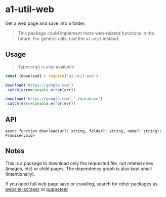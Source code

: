 # a1-util-web

Get a web page and save into a folder.

> This package could implement more web-related functions in the future. For generic utils, use the `a1-util` instead.

## Usage

> Typescript is also available

```javascript
const {download} = require('a1-util-web')

download('https://google.com')
.catch(err=>console.error(err))

download('https://google.com','./database')
.catch(err=>console.error(err))
```

## API

`async function download(url: string, folder?: string, name?: string): Promise<void>`

## Notes

This is a package to download only the requested file, not related ones (images, etc) or child pages. The dependency graph is also kept small (intentionally).

If you need full web page save or crawling, search for other packages as [website-scraper](https://www.npmjs.com/package/website-scraper) or [puppeteer](https://www.npmjs.com/package/puppeteer)
